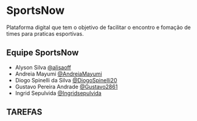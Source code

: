 # SportsNow
Plataforma digital que tem o objetivo de facilitar o encontro e fomação de times para praticas esportivas.
## Equipe SportsNow
- Alyson Silva [@alisaoff](https://github.com/alisaoff)
- Andreia Mayumi [@AndreiaMayumi](https://github.com/AndreiaMayumi)
- Diogo Spinelli da Silva [@DiogoSpinelli20](https://github.com/DiogoSpinelli20) 
- Gustavo Pereira Andrade [@Gustavo2861](https://github.com/Gustavo2861)
- Ingrid Sepulvida [@Ingridsepulvida](https://github.com/Ingridsepulvida)


## TAREFAS
